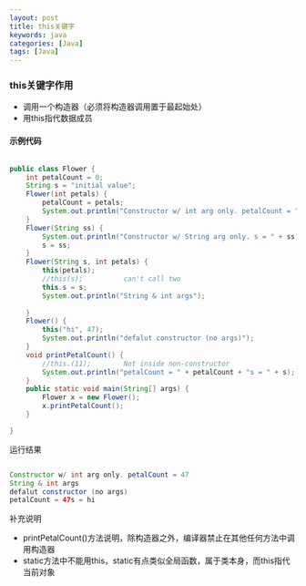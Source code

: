 ```yaml
---
layout: post
title: this关键字
keywords: java
categories: [Java]
tags: [Java]
---
```


### this关键字作用
* 调用一个构造器（必须将构造器调用置于最起始处）
* 用this指代数据成员

#### 示例代码

```java

public class Flower {
	int petalCount = 0;
	String s = "initial value";
	Flower(int petals) {
		petalCount = petals;
		System.out.println("Constructor w/ int arg only. petalCount = " + petalCount);
	}
	Flower(String ss) {
		System.out.println("Constructor w/ String arg only. s = " + ss);
		s = ss;
	}
	Flower(String s, int petals) {
		this(petals);
		//this(s);			can't call two
		this.s = s;
		System.out.println("String & int args");
		
	}
	Flower() {
		this("hi", 47);
		System.out.println("defalut constructor (no args)");
	}
	void printPetalCount() {
		//this.(11);		Not inside non-constructor
		System.out.println("petalCount = " + petalCount + "s = " + s);
	}
	public static void main(String[] args) {
		Flower x = new Flower();
		x.printPetalCount();
	}

}

```
运行结果

```java

Constructor w/ int arg only. petalCount = 47
String & int args
defalut constructor (no args)
petalCount = 47s = hi


```

补充说明

* printPetalCount()方法说明，除构造器之外，编译器禁止在其他任何方法中调用构造器
* static方法中不能用this，static有点类似全局函数，属于类本身，而this指代当前对象

